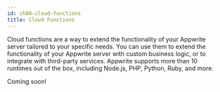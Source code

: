 ```yaml
---
id: ch08-cloud-functions
title: Cloud Functions
---
```


Cloud functions are a way to extend the functionality of your Appwrite server tailored to your specific needs. You can use them to extend the functionality of your Appwrite server with custom business logic, or to integrate with third-party services. Appwrite supports more than 10 runtimes out of the box, including Node.js, PHP, Python, Ruby, and more.

Coming soon!
